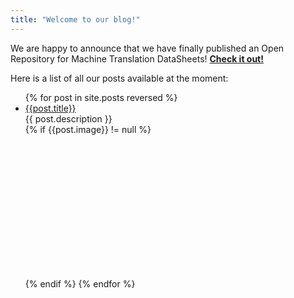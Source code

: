 ```yaml
---
title: "Welcome to our blog!"
---
```

We are happy to announce that we have finally published an Open Repository for Machine Translation DataSheets! **[Check it out!](https://mtdatasheets.cs.upc.edu)**

Here is a list of all our posts available at the moment:
<ul>
  {% for post in site.posts reversed %}
    <li>
      <a href="{{margaritageleta.github.io}}{{site.baseurl}}{{post.permalink}}">{{post.title}}</a><br/>
      {{ post.description }}
  </li>
    {% if {{post.image}} != null %}
    <div style="width: 100%; height:200px; display:flex; justify-content: center; align-items: center; margin-top: 15px; margin-bottom: 15px;">  
      <div style="background-image: url('{{post.image}}'); height:100%; width:80%; background-repeat: no-repeat; background-size: cover;"></div>
    </div>
    {% endif %}
  {% endfor %}
</ul>
